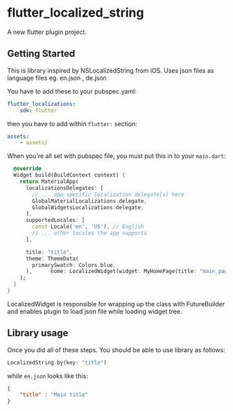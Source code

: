 # flutter_localized_string

A new flutter plugin project.

## Getting Started

This is library inspired by NSLocalizedString from iOS. 
Uses json files as language files eg. en.json , de.json

You have to add these to your pubspec.yaml: 

```yaml
flutter_localizations: 
    sdk: flutter
```

then you have to add within `flutter:` section:

```yaml
assets:
    - assets/
```


When you're all set with pubspec file, you must put this in to your `main.dart`: 

```dart
  @override
  Widget build(BuildContext context) {
    return MaterialApp(
      localizationsDelegates: [
        // ... app-specific localization delegate[s] here
        GlobalMaterialLocalizations.delegate,
        GlobalWidgetsLocalizations.delegate,
      ],
      supportedLocales: [
        const Locale('en', 'US'), // English
        // ... other locales the app supports
      ],

      title: "title",
      theme: ThemeData(
        primarySwatch: Colors.blue,
      ),      home: LocalizedWidget(widget: MyHomePage(title: "main_page_title")),
    );
  }
}

```

LocalizedWidget is responsible for wrapping up the class with FutureBuilder and enables plugin to load json file while loading widget tree.

## Library usage 

Once you did all of these steps. You should be able to use library as follows: 
```dart
LocalizedString.by(key: "title")
```

while `en.json` looks like this:

```json
{
    "title" : "Main title"
}
```
